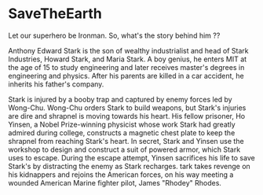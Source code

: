 # SaveTheEarth
Let our superhero be Ironman.
So, what's the story behind him ??

Anthony Edward Stark is the son of wealthy industrialist and head of Stark Industries, Howard Stark, and Maria Stark. A boy genius, he enters MIT at the age of 15 to study engineering and later receives master's degrees in engineering and physics. After his parents are killed in a car accident, he inherits his father's company.

Stark is injured by a booby trap and captured by enemy forces led by Wong-Chu. Wong-Chu orders Stark to build weapons, but Stark's injuries are dire and shrapnel is moving towards his heart. His fellow prisoner, Ho Yinsen, a Nobel Prize-winning physicist whose work Stark had greatly admired during college, constructs a magnetic chest plate to keep the shrapnel from reaching Stark's heart. In secret, Stark and Yinsen use the workshop to design and construct a suit of powered armor, which Stark uses to escape. During the escape attempt, Yinsen sacrifices his life to save Stark's by distracting the enemy as Stark recharges. tark takes revenge on his kidnappers and rejoins the American forces, on his way meeting a wounded American Marine fighter pilot, James "Rhodey" Rhodes.
